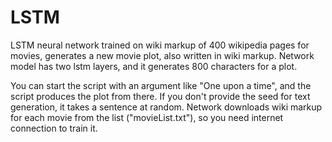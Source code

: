 # LSTM
LSTM neural network trained on wiki markup of 400 wikipedia pages for movies, generates a new movie plot, also written in wiki markup.
Network model has two lstm layers, and it generates 800 characters for a plot.

You can start the script with an argument like "One upon a time", and the script produces the plot from there. If you don't provide the seed for text generation, it takes a sentence at random.
Network downloads wiki markup for each movie from the list ("movieList.txt"), so you need internet connection to train it. 
